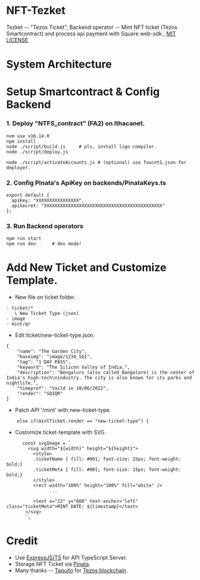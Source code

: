 # NFT-Tezket

Tezket -- "Tezos Ticket", Backend operator -- Mint NFT ticket (Tezos Smartcontract) and process api payment with Square web-sdk., [MIT LICENSE](https://github.com/ubinix-warun/rn-tezket/blob/master/LICENSE)

# System Architecture


# Setup Smartcontract & Config Backend

### 1. Deploy "NTFS_contract" (FA2) on Ithacanet.

```
nvm use v16.14.0
npm install
node ./script/build.js     # pls, install ligo compiler.
node ./script/deploy.js

node ./script/activateAccounts.js # (optional) use faucet1.json for deployer.

```

### 2. Config Pinata's ApiKey on backends/PinataKeys.ts
```
export default {
  apiKey: "XXXXXXXXXXXXXXXX",
  apiSecret: "XXXXXXXXXXXXXXXXXXXXXXXXXXXXXXXXXXXXXXXXXXXX"
};
```

### 3. Run Backend operators
```
npm run start
npm run dev      # dev mode!
```

# Add New Ticket and Customize Template.

* New file on ticket folder.

```
- ticket/*
   \ New Ticket Type (json) 
- image
- mint/qr
```

* Edit ticket/new-ticket-type.json.

```
{
    "name": "The Garden City",
    "baseimg": "image/1234_SQ1",
    "tag": "1 DAY PASS",
    "keyword": "The Silicon Valley of India.",
    "description": "Bengaluru (also called Bangalore) is the center of India's high-tech\nindustry. The city is also known for its parks and nightlife.",
    "timepref": "Vaild in 10/06/2022",
    "render": "SQ1QR"
}
```

* Patch API '/mint' with new-ticket-type.
```
    else if(mintTicket.render == "new-ticket-type") {

```

* Customize ticket-template with SVG.

```
      const svgImage = `
        <svg width="${width}" height="${height}">
          <style>
          .ticketName { fill: #001; font-size: 25px; font-weight: bold;}
          .ticketMeta { fill: #001; font-size: 15px; font-weight: bold;}
          </style>
          <rect width="100%" height="100%" fill="white" />
                ...
                
          <text x="22" y="608" text-anchor="left" class="ticketMeta">MINT DATE: ${timestamp}</text>
       </svg>
       `;
```

# Credit

* Use [ExpressJS/TS](https://expressjs.com/) for API TypeScript Server.
* Storage NFT Ticket via [Pinata](https://www.pinata.cloud/).
* Many thanks -- [Taquito](https://github.com/ecadlabs/taquito) for [Tezos blockchain](https://tezos.com/).

